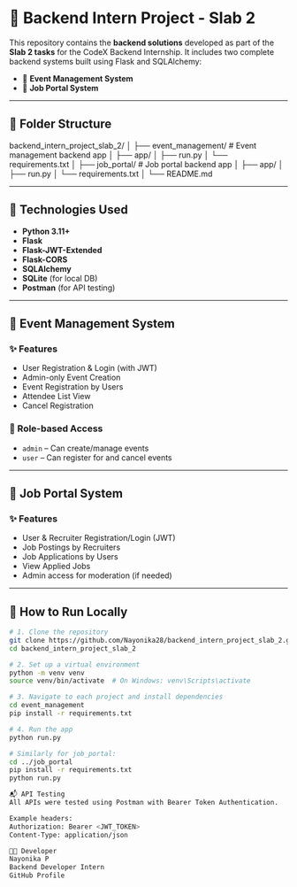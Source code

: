 # 🧠 Backend Intern Project - Slab 2

This repository contains the **backend solutions** developed as part of the **Slab 2 tasks** for the CodeX Backend Internship. It includes two complete backend systems built using Flask and SQLAlchemy:

- 📅 **Event Management System**
- 💼 **Job Portal System**

---

## 📁 Folder Structure

backend_intern_project_slab_2/
│
├── event_management/ # Event management backend app
│ ├── app/
│ ├── run.py
│ └── requirements.txt
│
├── job_portal/ # Job portal backend app
│ ├── app/
│ ├── run.py
│ └── requirements.txt
│
└── README.md


---

## 🔧 Technologies Used

- **Python 3.11+**
- **Flask**
- **Flask-JWT-Extended**
- **Flask-CORS**
- **SQLAlchemy**
- **SQLite** (for local DB)
- **Postman** (for API testing)

---

## 📅 Event Management System

### ✨ Features
- User Registration & Login (with JWT)
- Admin-only Event Creation
- Event Registration by Users
- Attendee List View
- Cancel Registration

### 🔐 Role-based Access
- `admin` – Can create/manage events
- `user` – Can register for and cancel events

---

## 💼 Job Portal System

### ✨ Features
- User & Recruiter Registration/Login (JWT)
- Job Postings by Recruiters
- Job Applications by Users
- View Applied Jobs
- Admin access for moderation (if needed)

---

## 🚀 How to Run Locally

```bash
# 1. Clone the repository
git clone https://github.com/Nayonika28/backend_intern_project_slab_2.git
cd backend_intern_project_slab_2

# 2. Set up a virtual environment
python -m venv venv
source venv/bin/activate  # On Windows: venv\Scripts\activate

# 3. Navigate to each project and install dependencies
cd event_management
pip install -r requirements.txt

# 4. Run the app
python run.py

# Similarly for job_portal:
cd ../job_portal
pip install -r requirements.txt
python run.py

📬 API Testing
All APIs were tested using Postman with Bearer Token Authentication.

Example headers:
Authorization: Bearer <JWT_TOKEN>
Content-Type: application/json

👩‍💻 Developer
Nayonika P
Backend Developer Intern
GitHub Profile
